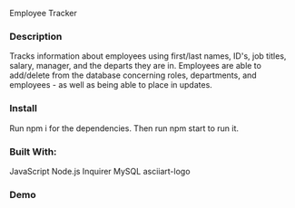 Employee Tracker 

### Description 
Tracks information about employees using first/last names, ID's, job titles, salary, manager, and the departs they are in. Employees are able to add/delete from the database concerning roles, departments, and employees - as well as being able to place in updates.

### Install
Run npm i for the dependencies. Then run npm start to run it.

### Built With:
JavaScript
Node.js
Inquirer
MySQL
asciiart-logo

### Demo